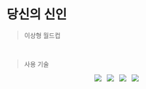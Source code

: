 # 당신의 신인

>이상형 월드컵
<br />

>사용 기술

<div align="center">
	<img src="https://img.shields.io/badge/React-61DAFB?style=flat&logo=React&logoColor=white" /> &nbsp
	<img src="https://img.shields.io/badge/styled components-DB7093?style=flat&logo=styled-components&logoColor=white" /> &nbsp
	<img src="https://img.shields.io/badge/HTML5-E34F26?style=flat&logo=HTML5&logoColor=white" /> &nbsp
	<img src="https://img.shields.io/badge/CSS3-1572B6?style=flat&logo=CSS3&logoColor=white" /> &nbsp
</div>


